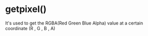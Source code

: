 
# getpixel()

It's used to get the RGBA(Red Green Blue Alpha) value at a certain coordinate (R , G , B , A)
